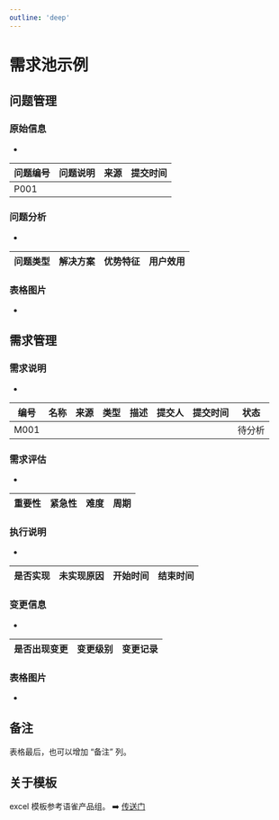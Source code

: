 ```yaml
---
outline: 'deep'
---
```


# 需求池示例

## 问题管理

### 原始信息

-

| 问题编号 | 问题说明 | 来源 | 提交时间 |
| -------- | -------- | ---- | -------- |
| P001     |          |      |          |

### 问题分析

-

| 问题类型 | 解决方案 | 优势特征 | 用户效用 |
| -------- | -------- | -------- | -------- |

### 表格图片

-

<DocImage src="po/12.png" />

## 需求管理

### 需求说明

-

| 编号 | 名称 | 来源 | 类型 | 描述 | 提交人 | 提交时间 | 状态   |
| ---- | ---- | ---- | ---- | ---- | ------ | -------- | ------ |
| M001 |      |      |      |      |        |          | 待分析 |

### 需求评估

-

| 重要性 | 紧急性 | 难度 | 周期 |
| ------ | ------ | ---- | ---- |

### 执行说明

-

| 是否实现 | 未实现原因 | 开始时间 | 结束时间 |
| -------- | ---------- | -------- | -------- |

### 变更信息

-

| 是否出现变更 | 变更级别 | 变更记录 |
| ------------ | -------- | -------- |

### 表格图片

-

<DocImage src="po/13.png" />

## 备注

表格最后，也可以增加 “备注” 列。

## 关于模板

excel 模板参考语雀产品组。 ➡️ [传送门](https://xc0mg8.yuque.com/xc0mg8/bg1lss/ze7ntf)
